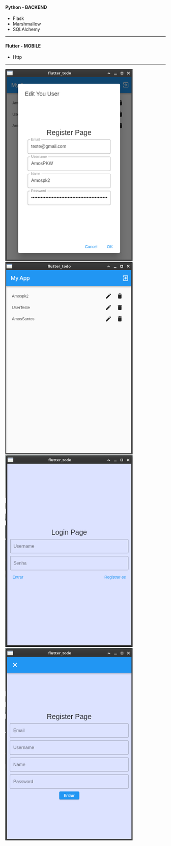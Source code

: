 #### Python - BACKEND
- Flask
- Marshmallow
- SQLAlchemy
---
#### Flutter - MOBILE
- Http
---

<img src="images/EditModal.png" heigth=200 width="400">
<img src="images/homePage.png" heigth=200 width="400">
<img src="images/loginPage.png" heigth=200 width="400">
<img src="images/registerPage.png" heigth=200 width="400">
